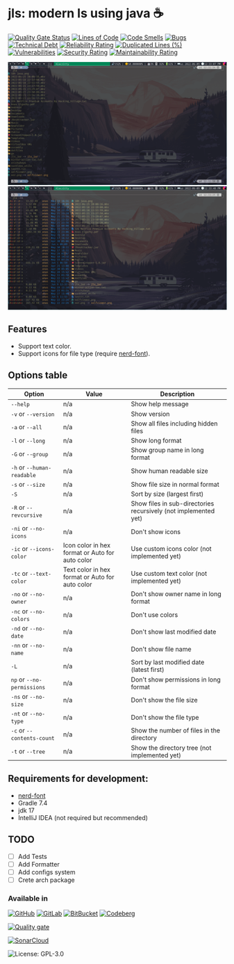 # jls: modern ls using java ☕

[![Quality Gate Status](https://sonarcloud.io/api/project_badges/measure?project=Anas-Elgarhy_jls&metric=alert_status)](https://sonarcloud.io/summary/new_code?id=Anas-Elgarhy_jls)
[![Lines of Code](https://sonarcloud.io/api/project_badges/measure?project=Anas-Elgarhy_jls&metric=ncloc)](https://sonarcloud.io/summary/new_code?id=Anas-Elgarhy_jls)
[![Code Smells](https://sonarcloud.io/api/project_badges/measure?project=Anas-Elgarhy_jls&metric=code_smells)](https://sonarcloud.io/summary/new_code?id=Anas-Elgarhy_jls)
[![Bugs](https://sonarcloud.io/api/project_badges/measure?project=Anas-Elgarhy_jls&metric=bugs)](https://sonarcloud.io/summary/new_code?id=Anas-Elgarhy_jls)
[![Technical Debt](https://sonarcloud.io/api/project_badges/measure?project=Anas-Elgarhy_jls&metric=sqale_index)](https://sonarcloud.io/summary/new_code?id=Anas-Elgarhy_jls)
[![Reliability Rating](https://sonarcloud.io/api/project_badges/measure?project=Anas-Elgarhy_jls&metric=reliability_rating)](https://sonarcloud.io/summary/new_code?id=Anas-Elgarhy_jls)
[![Duplicated Lines (%)](https://sonarcloud.io/api/project_badges/measure?project=Anas-Elgarhy_jls&metric=duplicated_lines_density)](https://sonarcloud.io/summary/new_code?id=Anas-Elgarhy_jls)
[![Vulnerabilities](https://sonarcloud.io/api/project_badges/measure?project=Anas-Elgarhy_jls&metric=vulnerabilities)](https://sonarcloud.io/summary/new_code?id=Anas-Elgarhy_jls)
[![Security Rating](https://sonarcloud.io/api/project_badges/measure?project=Anas-Elgarhy_jls&metric=security_rating)](https://sonarcloud.io/summary/new_code?id=Anas-Elgarhy_jls)
[![Maintainability Rating](https://sonarcloud.io/api/project_badges/measure?project=Anas-Elgarhy_jls&metric=sqale_rating)](https://sonarcloud.io/summary/new_code?id=Anas-Elgarhy_jls)

![jls](./Screenshots/0.2.2_in_alacritty.png "jls")
![jls -lh](./Screenshots/0.2.2_in_alacritty_with-lh.png "jls -lh")

## Features

- Support text color.
- Support icons for file type (require [nerd-font](https://www.nerdfonts.com)).

## Options table

| Option                     | Value                                           | Description                                                     |
|----------------------------|-------------------------------------------------|-----------------------------------------------------------------|
| `--help`                   | n/a                                             | Show help message                                               |
| `-v` or `--version`        | n/a                                             | Show version                                                    |
| `-a` or `--all`            | n/a                                             | Show all files including hidden files                           |
| `-l` or `--long`           | n/a                                             | Show long format                                                |
| `-G` or `--group`          | n/a                                             | Show group name in long format                                  |
| `-h` or `--human-readable` | n/a                                             | Show human readable size                                        |
| `-s` or `--size`           | n/a                                             | Show file size in normal format                                 |
| `-S`                       | n/a                                             | Sort by size (largest first)                                    |
| `-R` or `--revcursive`     | n/a                                             | Show files in sub-directories recursively (not implemented yet) |
| `-ni` or `--no-icons`      | n/a                                             | Don't show icons                                                |
| `-ic` or `--icons-color`   | Icon color in hex format or Auto for auto color | Use custom icons color (not implemented yet)                    |
| `-tc` or `--text-color`    | Text color in hex format or Auto for auto color | Use custom text color (not implemented yet)                     |
| `-no` or `--no-owner`      | n/a                                             | Don't show owner name in long format                            |
| `-nc` or `--no-colors`     | n/a                                             | Don't use colors                                                |
| `-nd` or `--no-date`       | n/a                                             | Don't show last modified date                                   |
| `-nn` or `--no-name`       | n/a                                             | Don't show file name                                            |
| `-L`                       | n/a                                             | Sort by last modified date (latest first)                       |
 | `np` or `--no-permissions` | n/a                                             | Don't show permissions in long format                           |
 | `-ns` or `--no-size`       | n/a                                             | Don't show the file size                                        |
 | `-nt` or `--no-type`       | n/a                                             | Don't show the file type                                        |
 | `-c` or `--contents-count` | n/a                                             | Show the number of files in the directory                       |
 | `-t` or `--tree`           | n/a                                             | Show the directory tree (not implemented yet)                   |

## Requirements for development:

- [nerd-font](https://www.nerdfonts.com)
- Gradle 7.4
- jdk 17
- IntelliJ IDEA (not required but recommended)

## TODO

- [ ] Add Tests
- [ ] Add Formatter
- [ ] Add configs system
- [ ] Crete arch package

### Available in

[![GitHub](https://img.shields.io/badge/GitHub-Main%20repo-brightgreen?style=for-the-badge&logo=GitHub)](https://github.com/Anas-Elgarhy/jls)
[![GitLab](https://img.shields.io/badge/GitLab-Mirror%20repo-brightgreen?style=for-the-badge&logo=GitLab)](https://gitlab.com/java-utils1/jls)
[![BitBucket](https://img.shields.io/badge/BitBucket-Mirror%20repo-brightgreen?style=for-the-badge&logo=BitBucket)](https://bitbucket.org/anas_elgarhy/jls)
[![Codeberg](https://img.shields.io/badge/Codeberg-Mirror%20repo-brightgreen?style=for-the-badge&logo=Codeberg)](https://codeberg.org/java-utils/jls)

[![Quality gate](https://sonarcloud.io/api/project_badges/quality_gate?project=Anas-Elgarhy_jls)](https://sonarcloud.io/summary/new_code?id=Anas-Elgarhy_jls)

[![SonarCloud](https://sonarcloud.io/images/project_badges/sonarcloud-black.svg)](https://sonarcloud.io/summary/new_code?id=Anas-Elgarhy_jls)

![License: GPL-3.0](https://img.shields.io/badge/License-GPL%203.0-blue.svg)
